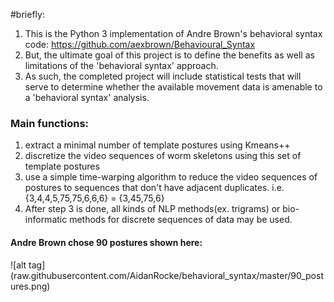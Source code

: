 #briefly:
1. This is the Python 3 implementation of Andre Brown's behavioral syntax code: https://github.com/aexbrown/Behavioural_Syntax
2. But, the ultimate goal of this project is to define the benefits as well as limitations of the 'behavioral syntax' approach. 
3. As such, the completed project will include statistical tests that will serve to determine whether the available movement data is amenable to a 'behavioral syntax' analysis. 


### Main functions:
1. extract a minimal number of template postures using Kmeans++
2. discretize the video sequences of worm skeletons using this set of template postures
3. use a simple time-warping algorithm to reduce the video sequences of postures to sequences that don't have
adjacent duplicates. i.e. {3,4,4,5,75,75,6,6,6} = {3,45,75,6}
4. After step 3 is done, all kinds of NLP methods(ex. trigrams) or bio-informatic methods for discrete sequences of data may be used. 

#### Andre Brown chose 90 postures shown here:
![alt tag] (raw.githubusercontent.com/AidanRocke/behavioral_syntax/master/90_postures.png)

